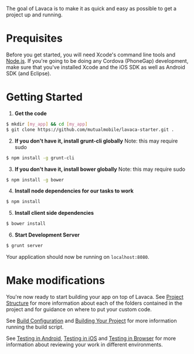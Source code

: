 The goal of Lavaca is to make it as quick and easy as possible to get a project up and running.

# Prequisites
Before you get started, you will need Xcode's command line tools and [Node.js](http://nodejs.org/). If you're going to be doing any Cordova (PhoneGap) development, make sure that you've installed Xcode and the iOS SDK as well as Android SDK (and Eclipse).

# Getting Started

1. __Get the code__
```bash
$ mkdir [my_app] && cd [my_app]
$ git clone https://github.com/mutualmobile/lavaca-starter.git .
```

2. __If you don't have it, install grunt-cli globally__
Note: this may require sudo
```bash
$ npm install -g grunt-cli
```

3. __If you don't have it, install bower globally__
Note: this may require sudo
```bash
$ npm install -g bower
```

4. __Install node dependencies for our tasks to work__
```bash
$ npm install
```

5. __Install client side dependencies__
```bash
$ bower install
```

6. __Start Development Server__
```bash
$ grunt server
```
Your application should now be running on `localhost:8080`.



# Make modifications
You're now ready to start building your app on top of Lavaca. See [Project Structure](Project-Structure) for more information about each of the folders contained in the project and for guidance on where to put your custom code.

See [Build Configuration](Build-Configuration) and [Building Your Project](Building-Your-Project) for more information running the build script.

See [Testing in Android](Testing-in-Android), [Testing in iOS](Testing-in-iOS) and [Testing in Browser](Testing-in-Browser) for more information about reviewing your work in different environments.